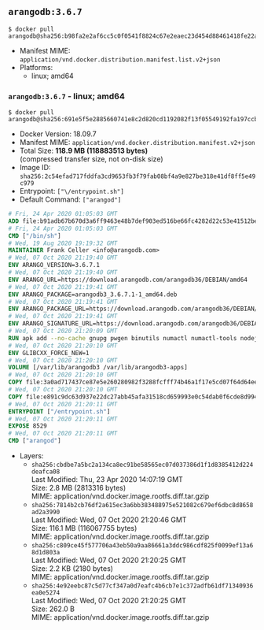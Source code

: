 ## `arangodb:3.6.7`

```console
$ docker pull arangodb@sha256:b98fa2e2af6cc5c0f0541f8824c67e2eaec23d454d88461418fe22a197cbf914
```

-	Manifest MIME: `application/vnd.docker.distribution.manifest.list.v2+json`
-	Platforms:
	-	linux; amd64

### `arangodb:3.6.7` - linux; amd64

```console
$ docker pull arangodb@sha256:691e5f5e2885660741e8c2d820cd1192082f13f05549192fa197ccb8371207f9
```

-	Docker Version: 18.09.7
-	Manifest MIME: `application/vnd.docker.distribution.manifest.v2+json`
-	Total Size: **118.9 MB (118883513 bytes)**  
	(compressed transfer size, not on-disk size)
-	Image ID: `sha256:2c54efad717fddfa3cd9653fb3f79fab08bf4a9e827be318e41df8ff5e49c979`
-	Entrypoint: `["\/entrypoint.sh"]`
-	Default Command: `["arangod"]`

```dockerfile
# Fri, 24 Apr 2020 01:05:03 GMT
ADD file:b91adb67b670d3a6ff9463e48b7def903ed516be66fc4282d22c53e41512be49 in / 
# Fri, 24 Apr 2020 01:05:03 GMT
CMD ["/bin/sh"]
# Wed, 19 Aug 2020 19:19:32 GMT
MAINTAINER Frank Celler <info@arangodb.com>
# Wed, 07 Oct 2020 21:19:40 GMT
ENV ARANGO_VERSION=3.6.7.1
# Wed, 07 Oct 2020 21:19:40 GMT
ENV ARANGO_URL=https://download.arangodb.com/arangodb36/DEBIAN/amd64
# Wed, 07 Oct 2020 21:19:41 GMT
ENV ARANGO_PACKAGE=arangodb3_3.6.7.1-1_amd64.deb
# Wed, 07 Oct 2020 21:19:41 GMT
ENV ARANGO_PACKAGE_URL=https://download.arangodb.com/arangodb36/DEBIAN/amd64/arangodb3_3.6.7.1-1_amd64.deb
# Wed, 07 Oct 2020 21:19:41 GMT
ENV ARANGO_SIGNATURE_URL=https://download.arangodb.com/arangodb36/DEBIAN/amd64/arangodb3_3.6.7.1-1_amd64.deb.asc
# Wed, 07 Oct 2020 21:20:09 GMT
RUN apk add --no-cache gnupg pwgen binutils numactl numactl-tools nodejs yarn &&     yarn global add foxx-cli &&     apk del yarn &&     gpg --batch --keyserver ha.pool.sks-keyservers.net --recv-keys CD8CB0F1E0AD5B52E93F41E7EA93F5E56E751E9B &&     mkdir /docker-entrypoint-initdb.d &&     cd /tmp                                &&     wget ${ARANGO_SIGNATURE_URL}           &&     wget ${ARANGO_PACKAGE_URL}             &&     gpg --verify ${ARANGO_PACKAGE}.asc     &&     ar x ${ARANGO_PACKAGE} data.tar.gz     &&     tar -C / -x -z -f data.tar.gz          &&     sed -ri         -e 's!127\.0\.0\.1!0.0.0.0!g'         -e 's!^(file\s*=\s*).*!\1 -!'         -e 's!^\s*uid\s*=.*!!'         /etc/arangodb3/arangod.conf        &&     echo chgrp -R 0 /var/lib/arangodb3 /var/lib/arangodb3-apps &&     echo chmod -R 775 /var/lib/arangodb3 /var/lib/arangodb3-apps &&     rm -f /usr/bin/foxx &&     rm -f ${ARANGO_PACKAGE}* data.tar.gz &&     apk del gnupg
# Wed, 07 Oct 2020 21:20:10 GMT
ENV GLIBCXX_FORCE_NEW=1
# Wed, 07 Oct 2020 21:20:10 GMT
VOLUME [/var/lib/arangodb3 /var/lib/arangodb3-apps]
# Wed, 07 Oct 2020 21:20:10 GMT
COPY file:3a0ad717437ce87e5e260280982f3288fcfff74b46a1f17e5cd07f64d64ee5fa in /entrypoint.sh 
# Wed, 07 Oct 2020 21:20:10 GMT
COPY file:e891c9dc63d937e22dc27abb45afa31518cd659993e0c54dab0f6cde8d994063 in /usr/bin/foxx 
# Wed, 07 Oct 2020 21:20:11 GMT
ENTRYPOINT ["/entrypoint.sh"]
# Wed, 07 Oct 2020 21:20:11 GMT
EXPOSE 8529
# Wed, 07 Oct 2020 21:20:11 GMT
CMD ["arangod"]
```

-	Layers:
	-	`sha256:cbdbe7a5bc2a134ca8ec91be58565ec07d037386d1f1d8385412d224deafca08`  
		Last Modified: Thu, 23 Apr 2020 14:07:19 GMT  
		Size: 2.8 MB (2813316 bytes)  
		MIME: application/vnd.docker.image.rootfs.diff.tar.gzip
	-	`sha256:7814b2cb76df2a615ec3a6bb383488975e521082c679ef6dbc8d8658ad2a3990`  
		Last Modified: Wed, 07 Oct 2020 21:20:46 GMT  
		Size: 116.1 MB (116067755 bytes)  
		MIME: application/vnd.docker.image.rootfs.diff.tar.gzip
	-	`sha256:c809ce45f577706a43eb50a9aa86661a3ddc986cdf825f0099ef13a68d1d803a`  
		Last Modified: Wed, 07 Oct 2020 21:20:25 GMT  
		Size: 2.2 KB (2180 bytes)  
		MIME: application/vnd.docker.image.rootfs.diff.tar.gzip
	-	`sha256:4e92eebc87c5d77cf347a0d7eafc4b6cb7e1c372adfb61df71340936ea0e5274`  
		Last Modified: Wed, 07 Oct 2020 21:20:25 GMT  
		Size: 262.0 B  
		MIME: application/vnd.docker.image.rootfs.diff.tar.gzip
